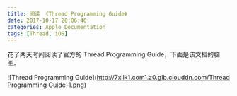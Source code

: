 ```yaml
---
title: 阅读 《Thread Programming Guide》
date: 2017-10-17 20:06:46
categories: Apple Documentation
tags: [Thread, iOS]
---
```



花了两天时间阅读了官方的 Thread Programming Guide，下面是该文档的脑图。


![Thread Programming Guide](http://7xilk1.com1.z0.glb.clouddn.com/Thread Programming Guide-1.png)



